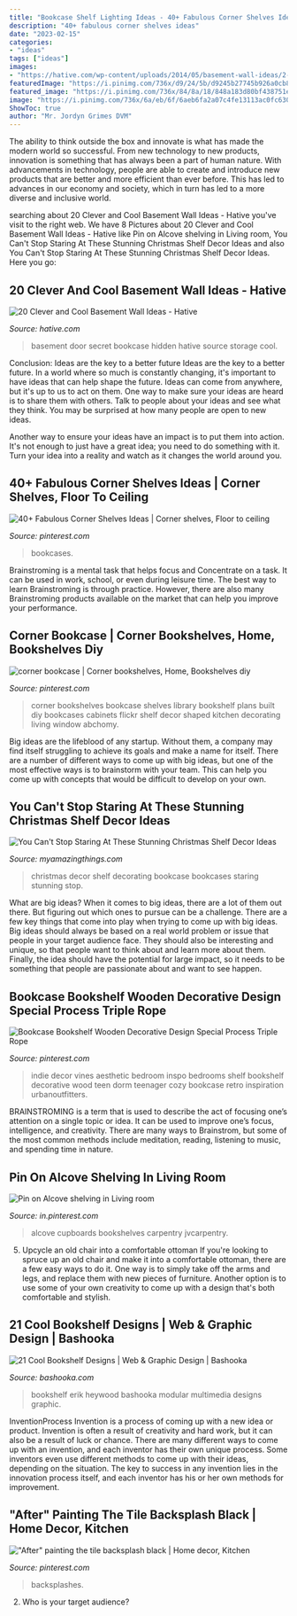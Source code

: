 ```yaml
---
title: "Bookcase Shelf Lighting Ideas - 40+ Fabulous Corner Shelves Ideas"
description: "40+ fabulous corner shelves ideas"
date: "2023-02-15"
categories:
- "ideas"
tags: ["ideas"]
images:
- "https://hative.com/wp-content/uploads/2014/05/basement-wall-ideas/2-secret-bookcase-door.jpg"
featuredImage: "https://i.pinimg.com/736x/d9/24/5b/d9245b27745b926a0cb8116c5eb3473f.jpg"
featured_image: "https://i.pinimg.com/736x/84/8a/18/848a183d80bf438751eabf0ad3114e4f--corner-bookshelves-library-bookshelves.jpg"
image: "https://i.pinimg.com/736x/6a/eb/6f/6aeb6fa2a07c4fe13113ac0fc630e13a.jpg"
ShowToc: true
author: "Mr. Jordyn Grimes DVM"
---
```



The ability to think outside the box and innovate is what has made the modern world so successful. From new technology to new products, innovation is something that has always been a part of human nature. With advancements in technology, people are able to create and introduce new products that are better and more efficient than ever before. This has led to advances in our economy and society, which in turn has led to a more diverse and inclusive world.

	

		
searching about 20 Clever and Cool Basement Wall Ideas - Hative you've visit to the right web. We have 8 Pictures about 20 Clever and Cool Basement Wall Ideas - Hative like Pin on Alcove shelving in Living room, You Can&#039;t Stop Staring At These Stunning Christmas Shelf Decor Ideas and also You Can&#039;t Stop Staring At These Stunning Christmas Shelf Decor Ideas. Here you go:
		
    
## 20 Clever And Cool Basement Wall Ideas - Hative

<img loading=lazy src="https://hative.com/wp-content/uploads/2014/05/basement-wall-ideas/2-secret-bookcase-door.jpg" onerror="this.onerror=null;this.src='https://tse1.mm.bing.net/th?id=OIP.m3PQnOQWs2APjJCyO4gy5wHaJ4&amp;pid=15.1';" alt="20 Clever and Cool Basement Wall Ideas - Hative">

_Source: hative.com_

>basement door secret bookcase hidden hative source storage cool. 

	

Conclusion: Ideas are the key to a better future
Ideas are the key to a better future. In a world where so much is constantly changing, it's important to have ideas that can help shape the future. Ideas can come from anywhere, but it's up to us to act on them.
One way to make sure your ideas are heard is to share them with others. Talk to people about your ideas and see what they think. You may be surprised at how many people are open to new ideas.

Another way to ensure your ideas have an impact is to put them into action. It's not enough to just have a great idea; you need to do something with it. Turn your idea into a reality and watch as it changes the world around you.

    
## 40+ Fabulous Corner Shelves Ideas | Corner Shelves, Floor To Ceiling

<img loading=lazy src="https://i.pinimg.com/736x/6a/eb/6f/6aeb6fa2a07c4fe13113ac0fc630e13a.jpg" onerror="this.onerror=null;this.src='https://tse1.mm.bing.net/th?id=OIP.VkfrvuRQM-Hmk311MNF1lwHaLO&amp;pid=15.1';" alt="40+ Fabulous Corner Shelves Ideas | Corner shelves, Floor to ceiling">

_Source: pinterest.com_

>bookcases. 

	

Brainstroming is a mental task that helps focus and Concentrate on a task. It can be used in work, school, or even during leisure time. The best way to learn Brainstroming is through practice. However, there are also many Brainstroming products available on the market that can help you improve your performance.

    
## Corner Bookcase | Corner Bookshelves, Home, Bookshelves Diy

<img loading=lazy src="https://i.pinimg.com/736x/84/8a/18/848a183d80bf438751eabf0ad3114e4f--corner-bookshelves-library-bookshelves.jpg" onerror="this.onerror=null;this.src='https://tse2.mm.bing.net/th?id=OIP.DTsOcgm20R7ZIzr5LRZkeAHaJ4&amp;pid=15.1';" alt="corner bookcase | Corner bookshelves, Home, Bookshelves diy">

_Source: pinterest.com_

>corner bookshelves bookcase shelves library bookshelf plans built diy bookcases cabinets flickr shelf decor shaped kitchen decorating living window abchomy. 

	

Big ideas are the lifeblood of any startup. Without them, a company may find itself struggling to achieve its goals and make a name for itself. There are a number of different ways to come up with big ideas, but one of the most effective ways is to brainstorm with your team. This can help you come up with concepts that would be difficult to develop on your own.

    
## You Can&#039;t Stop Staring At These Stunning Christmas Shelf Decor Ideas

<img loading=lazy src="http://myamazingthings.com/wp-content/uploads/2017/12/christmas-shelf-decor-7-.jpg" onerror="this.onerror=null;this.src='https://tse4.mm.bing.net/th?id=OIP.rOfRFMzD7U3_mXIS-WSC-QHaJ4&amp;pid=15.1';" alt="You Can&#039;t Stop Staring At These Stunning Christmas Shelf Decor Ideas">

_Source: myamazingthings.com_

>christmas decor shelf decorating bookcase bookcases staring stunning stop. 

	

What are big ideas?
When it comes to big ideas, there are a lot of them out there. But figuring out which ones to pursue can be a challenge. There are a few key things that come into play when trying to come up with big ideas. 
Big ideas should always be based on a real world problem or issue that people in your target audience face. They should also be interesting and unique, so that people want to think about and learn more about them. Finally, the idea should have the potential for large impact, so it needs to be something that people are passionate about and want to see happen.

    
## Bookcase Bookshelf Wooden Decorative Design Special Process Triple Rope

<img loading=lazy src="https://i.pinimg.com/736x/4b/e9/31/4be931c990d5e1cbcae712fa9cab7f69.jpg" onerror="this.onerror=null;this.src='https://tse4.mm.bing.net/th?id=OIP.gEZw6BefeekpYZi2l2D_7AHaJ4&amp;pid=15.1';" alt="Bookcase Bookshelf Wooden Decorative Design Special Process Triple Rope">

_Source: pinterest.com_

>indie decor vines aesthetic bedroom inspo bedrooms shelf bookshelf decorative wood teen dorm teenager cozy bookcase retro inspiration urbanoutfitters. 

	

BRAINSTROMING is a term that is used to describe the act of focusing one’s attention on a single topic or idea. It can be used to improve one’s focus, intelligence, and creativity. There are many ways to Brainstrom, but some of the most common methods include meditation, reading, listening to music, and spending time in nature.

    
## Pin On Alcove Shelving In Living Room

<img loading=lazy src="https://i.pinimg.com/736x/d9/24/5b/d9245b27745b926a0cb8116c5eb3473f.jpg" onerror="this.onerror=null;this.src='https://tse3.mm.bing.net/th?id=OIP.96YFF5kDBnfOlSGulwNHWQHaLc&amp;pid=15.1';" alt="Pin on Alcove shelving in Living room">

_Source: in.pinterest.com_

>alcove cupboards bookshelves carpentry jvcarpentry. 

	

5. Upcycle an old chair into a comfortable ottoman
If you're looking to spruce up an old chair and make it into a comfortable ottoman, there are a few easy ways to do it. One way is to simply take off the arms and legs, and replace them with new pieces of furniture. Another option is to use some of your own creativity to come up with a design that's both comfortable and stylish.

    
## 21 Cool Bookshelf Designs | Web &amp; Graphic Design | Bashooka

<img loading=lazy src="http://bashooka.com/wp-content/uploads/2015/06/bookshelf-design-bshk-16.jpg" onerror="this.onerror=null;this.src='https://tse1.mm.bing.net/th?id=OIP.xaRmbWJZAPc-_LiG7v4Q3gHaLH&amp;pid=15.1';" alt="21 Cool Bookshelf Designs | Web &amp; Graphic Design | Bashooka">

_Source: bashooka.com_

>bookshelf erik heywood bashooka modular multimedia designs graphic. 

	

InventionProcess
Invention is a process of coming up with a new idea or product. Invention is often a result of creativity and hard work, but it can also be a result of luck or chance. There are many different ways to come up with an invention, and each inventor has their own unique process. Some inventors even use different methods to come up with their ideas, depending on the situation. The key to success in any invention lies in the innovation process itself, and each inventor has his or her own methods for improvement.

    
## &quot;After&quot; Painting The Tile Backsplash Black | Home Decor, Kitchen

<img loading=lazy src="https://i.pinimg.com/736x/ad/c2/86/adc2861cc6f01ad9e0592c3940c808a7--tile.jpg" onerror="this.onerror=null;this.src='https://tse2.mm.bing.net/th?id=OIP.QnL2mYdWMRvuQ7jb--RfIAHaJ3&amp;pid=15.1';" alt="&quot;After&quot; painting the tile backsplash black | Home decor, Kitchen">

_Source: pinterest.com_

>backsplashes. 

	

2. Who is your target audience?

